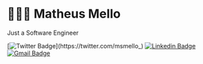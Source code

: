 # 👨🏻‍🎨 Matheus Mello

Just a Software Engineer

[![Twitter Badge](https://img.shields.io/badge/-@msmello_-6633cc?style=flat-square&labelColor=6633cc&logo=twitter&logoColor=white&link=https://twitter.com/msmello_)](https://twitter.com/msmello_)
[![Linkedin Badge](https://img.shields.io/badge/-Matheus%20Mello-6633cc?style=flat-square&logo=Linkedin&logoColor=white&link=https://www.linkedin.com/in/matheus-da-silveira-mello/)](https://www.linkedin.com/in/matheus-da-silveira-mello/)
[![Gmail Badge](https://img.shields.io/badge/-matheus.mello.developer@gmail.com-6633cc?style=flat-square&logo=Gmail&logoColor=white&link=mailto:matheus.mello.developer@gmail.com)](mailto:matheus.mello.developer@gmail.com)
